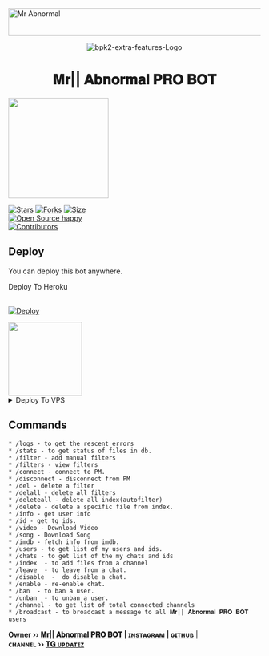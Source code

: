 <img src="https://readme-typing-svg.herokuapp.com?font=Kaushan+Script&size=40&duration=4000&color=BBC2CC&background=FFFFFF00&center=true&vCenter=true&width=650&height=55&lines=Hey!+It's+Mr+Abnormal+PRO+BOT+%F0%9F%91%8B%F0%9F%8F%BB;it's+one+of+the+Successful+running+Repo+%F0%9F%A7%91%F0%9F%8F%BB%E2%80%8D%F0%9F%92%BB;Give+me+some+idea+to+improve+%F0%9F%93%88;Please+Support+Subscribe+and+Follow+%E2%9A%99%EF%B8%8F;Thanks+for+your+visit+&#128578+..." alt="Mr Abnormal" width="650" height="55">

<p align="center">
  <img src="https://telegra.ph/file/6f4e405fa5955e3af8860.jpg" alt="bpk2-extra-features-Logo">
</p>
<h1 align="center">
  <b>𝐌𝐫|| 𝐀𝐛𝐧𝐨𝐫𝐦𝐚𝐥 𝐏𝐑𝐎 𝐁𝐎𝐓</b>
</h1>

<a href="https://youtube.com/channel/UCjXAdU8aMQLvHsRsO5tluAA">
  <img src="https://img.shields.io/badge/𝚂𝚄𝙱𝚂𝙲𝚁𝙸𝙱𝙴-black?logo=youtube" width="200">


[![Stars](https://img.shields.io/github/stars/beereshpkambali/bpk2-extra-features-?style=flat-square&color=orange)](https://github.com/beereshpkambali/bpk2-extra-features-/stargazers)
[![Forks](https://img.shields.io/github/forks/beereshpkambali/bpk2-extra-features-?style=flat-square&color=white)](https://github.com/beereshpkambali/bpk2-extra-features-/fork)
[![Size](https://img.shields.io/github/repo-size/beereshpkambali/bpk2-extra-features-?style=flat-square&color=deep-green)](https://github.com/beereshpkambali/bpk2-extra-features-)   
[![Open Source happy ](https://badges.frapsoft.com/os/v2/open-source.svg?v=103)](https://github.com/beereshpkambali/bpk2-extra-features-)   
[![Contributors](https://img.shields.io/github/contributors/beereshpkambali/bpk2-extra-features-?style=flat-square&color=green)](https://github.com/beereshpkambali/bpk2-extra-features-/graphs/contributors)

## Deploy
You can deploy this bot anywhere.


<summary>Deploy To Heroku</summary>
<br>
<p>
<a href="https://heroku.com/deploy?template=https://github.com/bpk2-extra-features-">
  <img src="https://www.herokucdn.com/deploy/button.svg" alt="Deploy">
</a>
</p>

<a href="https://youtube.com/channel/UCjXAdU8aMQLvHsRsO5tluAA">
  <img src="https://img.shields.io/badge/How%20to-Deploy-red?logo=youtube" width="147">
</a><br>

<details><summary>Deploy To VPS</summary>
<p>
<pre>
git clone https://heroku.com/deploy?template=https://github.com/bpk2-extra-features-
# Install Packages
pip3 install -r requirements.txt
Edit info.py with variables as given below then run bot
python3 bot.py
</pre>
</p>
</details>


## Commands
```
* /logs - to get the rescent errors
* /stats - to get status of files in db.
* /filter - add manual filters
* /filters - view filters
* /connect - connect to PM.
* /disconnect - disconnect from PM
* /del - delete a filter
* /delall - delete all filters
* /deleteall - delete all index(autofilter)
* /delete - delete a specific file from index.
* /info - get user info
* /id - get tg ids.
* /video - Download Video
* /song - Download Song
* /imdb - fetch info from imdb.
* /users - to get list of my users and ids.
* /chats - to get list of the my chats and ids 
* /index  - to add files from a channel
* /leave  - to leave from a chat.
* /disable  -  do disable a chat.
* /enable - re-enable chat.
* /ban  - to ban a user.
* /unban  - to unban a user.
* /channel - to get list of total connected channels
* /broadcast - to broadcast a message to all 𝐌𝐫|| 𝐀𝐛𝐧𝐨𝐫𝐦𝐚𝐥 𝐏𝐑𝐎 𝐁𝐎𝐓 users
```

<b>Owner ›› [𝐌𝐫|| 𝐀𝐛𝐧𝐨𝐫𝐦𝐚𝐥 𝐏𝐑𝐎 𝐁𝐎𝐓](https://telegram.dog/I_am_Mr_Abnormal) |
[ɪɴsᴛᴀɢʀᴀᴍ](https://www.instagram.com/ranibennur_fighting_sheep.xr/) |
[ɢɪᴛʜᴜʙ](GitHub.com/beereshpkambali)</b> |                                                                                                                                                                                   
<b>ᴄʜᴀɴɴᴇʟ ›› [𝐓𝐆 ᴜᴘᴅᴀᴛᴇᴢ](https://t.me/New_movies_download12)</b>

